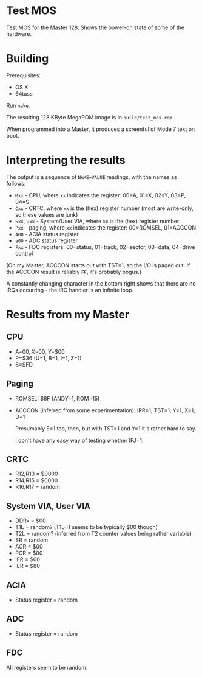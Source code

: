 # Test MOS

Test MOS for the Master 128. Shows the power-on state of some of the
hardware.

# Building

Prerequisites:

- OS X
- 64tass

Run `make`.

The resulting 128 KByte MegaROM image is in `build/test_mos.rom`.

When programmed into a Master, it produces a screenful of Mode 7 text
on boot.

# Interpreting the results

The output is a sequence of `NAME=VALUE` readings, with the names as
follows:

* `Mxx` - CPU, where `xx` indicates the register: 00=A, 01=X, 02=Y,
  03=P, 04=S
* `Cxx` - CRTC, where `xx` is the (hex) register number (most are
  write-only, so these values are junk)
* `Sxx`, `Uxx` - System/User VIA, where `xx` is the (hex) register number
* `Pxx` - paging, where `xx` indicates the register: 00=ROMSEL, 01=ACCCON
* `A00` - ACIA status register
* `a00` - ADC status register
* `Fxx` - FDC registers: 00=status, 01=track, 02=sector, 03=data,
  04=drive control

(On my Master, ACCCON starts out with TST=1, so the I/O is paged out.
If the ACCCON result is reliably `FF`, it's probably bogus.)

A constantly changing character in the bottom right shows that there
are no IRQs occurring - the IRQ handler is an infinite loop.

# Results from my Master

## CPU

* A=$00, X=$00, Y=$00
* P=$36 (U=1, B=1, I=1, Z=1)
* S=$FD

## Paging

* ROMSEL: $8F (ANDY=1, ROM=15)

* ACCCON (inferred from some experimentation): IRR=1, TST=1, Y=1, X=1, D=1

	Presumably E=1 too, then, but with TST=1 and Y=1 it's rather hard
    to say.

	I don't have any easy way of testing whether IFJ=1.

## CRTC

* R12,R13 = $0000
* R14,R15 = $0000
* R16,R17 = random

## System VIA, User VIA

* DDRx = $00
* T1L = random? (T1L-H seems to be typically $00 though)
* T2L = random? (inferred from T2 counter values being rather variable)
* SR = random
* ACR = $00
* PCR = $00
* IFR = $00
* IER = $80

## ACIA

* Status register = random

## ADC

* Status register = random

## FDC

All registers seem to be random.
